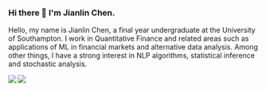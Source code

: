 ### Hi there 👋 I'm Jianlin Chen.
Hello, my name is Jianlin Chen, a final year undergraduate at the University of Southampton. I work in Quantitative Finance and related areas such as applications of ML in financial markets and alternative data analysis. Among other things, I have a strong interest in NLP algorithms, statistical inference and stochastic analysis.

<img align="left" src="https://github-readme-stats.vercel.app/api?username=Isaac-JL-Chen&show_icons=true&count_private=true&theme=radical" />
<!-- 
![Jianlin's GitHub stats](https://github-readme-stats.vercel.app/api?username=Isaac-JL-Chen&show_icons=true&count_private=true&theme=radical)
 -->
 <img align="center" src="https://github-readme-stats.vercel.app/api/top-langs?username=Isaac-JL-Chen&show_icons=true&count_private=true&theme=gotham" />
<!--  
![Jianlin's Most used languages](https://github-readme-stats.vercel.app/api/top-langs?username=Isaac-JL-Chen&show_icons=true&count_private=true&theme=gotham) -->

<!--
**Isaac-JL-Chen/Isaac-JL-Chen** is a ✨ _special_ ✨ repository because its `README.md` (this file) appears on your GitHub profile.

Here are some ideas to get you started:

- 🔭 I’m currently working on ...
- 🌱 I’m currently learning ...
- 👯 I’m looking to collaborate on ...
- 🤔 I’m looking for help with ...
- 💬 Ask me about ...
- 📫 How to reach me: ...
- 😄 Pronouns: ...
- ⚡ Fun fact: ...
-->
